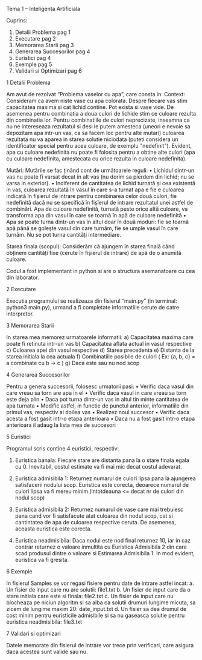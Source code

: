 Tema 1 – Inteligenta Artificiala

Cuprins:
1.   Detalii Problema									pag 1
2.   Executare										    pag 2
3.   Memorarea Starii									pag 3
4.   Generarea Succesorilor						pag 4
5.   Euristici											  pag 4
6.   Exemple											    pag 5
7.   Validari si Optimizari					  pag 6


1    Detalii Problema

Am avut de rezolvat “Problema vaselor cu apa”, care consta in:
Context: 
  Consideram ca avem niste vase cu apa colorata. Despre fiecare vas stim capacitatea maxima si cat lichid contine. Pot exista si vase vide. De asemenea pentru combinatia a doua culori de lichide stim ce culoare rezulta din combinatia lor. Pentru combinatiile de culori neprecizate, inseamna ca nu ne intereseaza rezultatul si desi le putem amesteca (uneori e nevoie sa depozitam apa intr-un vas, ca sa facem loc pentru alte mutari) culoarea rezultata nu va aparea in starea solutie niciodata (puteti considera un identificator special pentru acea culoare, de exemplu "nedefinit"). Evident, apa cu culoare nedefinita nu poate fi folosita pentru a obtine alte culori (apa cu culoare nedefinita, amestecata cu orice rezulta in culoare nedefinita).

Mutări:
  Mutările se fac ținând cont de următoarele reguli:
    •	Lichidul dintr-un vas nu poate fi varsat decat in alt vas (nu dorim sa pierdem din lichid; nu se varsa in exterior).
    •	Indiferent de cantitatea de lichid turnată și cea existentă in vas, culoarea rezultată în vasul în care s-a turnat apa e fie e culoarea indicată în fișierul de intrare pentru combinarea celor două culori, fie nedefinită dacă nu se specifică în fișîerul de intrare rezultatul unei astfel de combinări. Apa de culoare nedefinită, turnată peste orice altă culoare, va transforma apa din vasul în care se toarnă în apă de culoare nedefinită
    •	Apa se poate turna dintr-un vas în altul doar în două moduri: fie se toarnă apă până se golește vasul din care turnăm, fie se umple vasul în care turnăm. Nu se pot turna cantități intermediare.

Starea finala (scopul): 
  Considerăm că ajungem în starea finală când obținem cantități fixe (cerute în fișierul de intrare) de apă de o anumită culoare.

Codul a fost implementant in python si are o structura asemanatoare cu cea din laborator.


2    Executare

Executia programului se realizeaza din fisierul “main.py” (in terminal: python3 main.py), urmand a fi completate informatiile cerute de catre interpretor.



3    Memorarea Starii

In starea mea memorez urmatoarele informatii:
a)	Capacitatea maxima care poate fi retinuta intr-un vas
b)	Capacitatea aflata actual in vasul respective
c)	Culoarea apei din vasul respective
d)	Starea precedenta
e)	Distanta de la starea initiala la cea actuala
f)	Combinatiile posibile de culori ( Ex: {a, b, c} = a combinate cu b -> c )
g)	Daca este sau nu nod scop


4    Generarea Succesorilor

Pentru a genera succesorii, folosesc urmatorii pasi:
•	Verific daca vasul din care vreau sa torn are apa in el
•	Verific daca vasul in care vreau sa torn este deja plin
•	Daca pot turna dintr-un vas in altul tin minte cantitatea de apa turnata
•	Modific astfel, in functie de punctul anterior, informatiile din primul vas, respectiv al doilea vas
•	Realizez noul succesor
•	Verific daca acesta a fost gasit intr-o etapa anterioara
•	Daca nu a fost gasit intr-o etapa anterioara il adaug la lista mea de succesori


5    Euristici

Programul scris contine 4 euristici, respectiv:
1)	Euristica banala: Fiecare stare are distanta pana la o stare finala egala cu 0. Inevitabil, costul estimate va fi mai mic decat costul adevarat.

2)	Euristica admisibila 1: Returnez numarul de culori lipsa pana la ajungerea satisfacerii nodului scop. Euristica este corecta, deoarece numarul de culori lipsa va fi mereu minim (intotdeauna <= decat nr de culori din nodul scop)


3)	Euristica admisibila 2: Returnez numarul de vase care mai trebuiesc pana cand vor fi satisfacute atat culoarea din nodul scop, cat si cantintatea de apa de culoarea respective ceruta. De asemenea, aceasta euristica este corecta.

4)	Euristica neadmisibila: Daca nodul este nod final returnez 10, iar in caz contrar returnez o valoare inmultita cu Euristica Admisibila 2 din care scad produsul dintre o valoare si Estimarea Admisibila 1. In mod evident, euristica va fi gresita.


6    Exemple

In fisierul Samples se vor regasi fisiere pentru date de intrare astfel incat:
a.	Un fisier de input care nu are solutii: file1.txt
b.	Un fisier de input care da o stare initiala care este si finala: file2.txt
c.	Un fisier de input care nu blocheaza pe niciun algoritm si sa aiba ca solutii drumuri lungime micuta, sa zicem de lungime maxim 20: date_input.txt
d.	Un fisier sa dea drumul de cost minim pentru euristicile admisibile si sa nu gaseasca solutie pentru euristica neadmisibila: file3.txt



7    Validari si optimizari

Datele memorate din fisierul de intrare vor trece prin verificari, care asigura daca acestea sunt valide sau nu.



